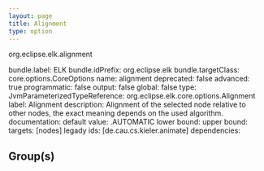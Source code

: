 ```yaml
---
layout: page
title: Alignment
type: option
---
```

org.eclipse.elk.alignment

bundle.label: ELK
bundle.idPrefix: org.eclipse.elk
bundle.targetClass: core.options.CoreOptions
name: alignment
deprecated: false
advanced: true
programmatic: false
output: false
global: false
type: JvmParameterizedTypeReference: org.eclipse.elk.core.options.Alignment
label: Alignment
description: Alignment of the selected node relative to other nodes,
		the exact meaning depends on the used algorithm.
documentation: 
default value: <XFeatureCallImplCustom>.AUTOMATIC
lower bound: 
upper bound: 
targets: [nodes]
legady ids: [de.cau.cs.kieler.animate]
dependencies:

## Group(s)


